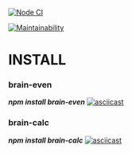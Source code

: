 [![Node CI](https://github.com/Andrey2gri/frontend-project-lvl1/workflows/Node%20CI/badge.svg)](https://github.com/Andrey2gri/frontend-project-lvl1/actions)

[![Maintainability](https://api.codeclimate.com/v1/badges/a99a88d28ad37a79dbf6/maintainability)](https://codeclimate.com/github/codeclimate/codeclimate/maintainability)

# INSTALL
### brain-even
**_npm install brain-even_**
[![asciicast](https://asciinema.org/a/p06XkDDMGxX3QPsGWWLZHidV2.svg)](https://asciinema.org/a/p06XkDDMGxX3QPsGWWLZHidV2?speed=4)

### brain-calc
**_npm install brain-calc_**
[![asciicast](https://asciinema.org/a/6ymQtTgGq5q3Kc7CN4P5ZZUNq.svg)](https://asciinema.org/a/6ymQtTgGq5q3Kc7CN4P5ZZUNq?speed=4)